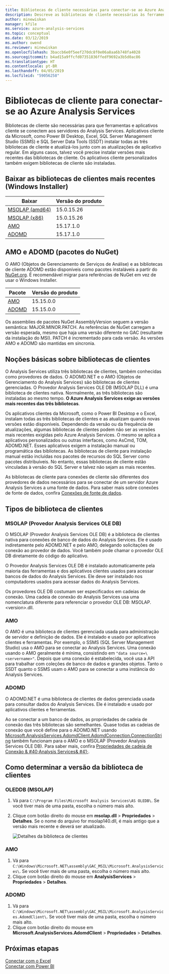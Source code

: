 ```yaml
---
title: Bibliotecas de cliente necessárias para conectar-se ao Azure Analysis Services | Microsoft Docs
description: Descreve as bibliotecas de cliente necessárias às ferramentas e ao aplicativos cliente para conectar o Azure Analysis Services
author: minewiskan
manager: kfile
ms.service: azure-analysis-services
ms.topic: conceptual
ms.date: 03/12/2019
ms.author: owend
ms.reviewer: minewiskan
ms.openlocfilehash: 3baccb6e0f5eef270dc8f0e06a8aa6b748fa4028
ms.sourcegitcommit: b4ad15a9ffcfd07351836ffedf9692a3b5d0ac86
ms.translationtype: HT
ms.contentlocale: pt-BR
ms.lasthandoff: 04/05/2019
ms.locfileid: "59056258"
---
```

# <a name="client-libraries-for-connecting-to-azure-analysis-services"></a>Bibliotecas de cliente para conectar-se ao Azure Analysis Services

Bibliotecas de cliente são necessárias para que ferramentas e aplicativos cliente se conectem aos servidores do Analysis Services. Aplicativos cliente da Microsoft, como Power BI Desktop, Excel, SQL Server Management Studio (SSMS) e SQL Server Data Tools (SSDT) instalar todas as três bibliotecas de cliente e atualizá-los junto com as atualizações de aplicativo regular. Em alguns casos, talvez você precise instalar versões mais recentes das bibliotecas de cliente. Os aplicativos cliente personalizados também exigem bibliotecas de cliente são instaladas.

## <a name="download-the-latest-client-libraries-windows-installer"></a>Baixar as bibliotecas de clientes mais recentes (Windows Installer)  

|Baixar  |Versão do produto  | 
|---------|---------|
|[MSOLAP (amd64)](https://go.microsoft.com/fwlink/?linkid=829576)    |    15.0.15.26    |
|[MSOLAP (x86)](https://go.microsoft.com/fwlink/?linkid=829575)     |    15.0.15.26      |
|[AMO](https://go.microsoft.com/fwlink/?linkid=829578)     |   15.17.1.0    |
|[ADOMD](https://go.microsoft.com/fwlink/?linkid=829577)     |    15.17.1.0     |

## <a name="amo-and-adomd-nuget-packages"></a>AMO e ADOMD (pacotes do NuGet)

O AMO (Objetos de Gerenciamento de Serviços de Análise) e as bibliotecas de cliente ADOMD estão disponíveis como pacotes instaláveis a partir do [NuGet.org](https://www.nuget.org/). É recomendável migrar para referências de NuGet em vez de usar o Windows Installer. 

|Pacote  | Versão do produto  | 
|---------|---------|
|[AMO](https://www.nuget.org/packages/Microsoft.AnalysisServices.retail.amd64/)    |    15.15.0.0     |
|[ADOMD](https://www.nuget.org/packages/Microsoft.AnalysisServices.AdomdClient.retail.amd64/)     |   15.15.0.0      |

Os assemblies de pacotes NuGet AssemblyVersion seguem a versão semântica: MAJOR.MINOR.PATCH. As referências de NuGet carregam a versão esperada, mesmo que haja uma versão diferente no GAC (resultante da instalação do MSI). PATCH é incrementado para cada versão. As versões AMO e ADOMD são mantidas em sincronia.

## <a name="understanding-client-libraries"></a>Noções básicas sobre bibliotecas de clientes

O Analysis Services utiliza três bibliotecas de clientes, também conhecidas como provedores de dados. O ADOMD.NET e o AMO (Objetos de Gerenciamento do Analysis Services) são bibliotecas de clientes gerenciadas. O Provedor Analysis Services OLE DB (MSOLAP DLL) é uma biblioteca de clientes nativa. Normalmente, as três bibliotecas são instaladas ao mesmo tempo. **O Azure Analysis Services exige as versões mais recentes das três bibliotecas**. 

Os aplicativos clientes da Microsoft, como o Power BI Desktop e o Excel, instalam todas as três bibliotecas de clientes e as atualizam quando novas versões estão disponíveis. Dependendo da versão ou da frequência de atualizações, algumas bibliotecas de clientes podem não ser as versões mais recentes exigidas pelo Azure Analysis Services. O mesmo se aplica a aplicativos personalizados ou outras interfaces, como AsCmd, TOM, ADOMD.NET. Esses aplicativos exigem a instalação manual ou programática das bibliotecas. As bibliotecas de cliente para instalação manual estão incluídas nos pacotes de recursos do SQL Server como pacotes distribuíveis. No entanto, essas bibliotecas de cliente estão vinculadas à versão do SQL Server e talvez não sejam as mais recentes.  

As bibliotecas de cliente para conexões de cliente são diferentes dos provedores de dados necessários para se conectar de um servidor Azure Analysis Services a uma fonte de dados. Para saber mais sobre conexões de fonte de dados, confira [Conexões de fonte de dados](analysis-services-datasource.md).

## <a name="client-library-types"></a>Tipos de biblioteca de clientes

### <a name="analysis-services-ole-db-provider-msolap"></a>MSOLAP (Provedor Analysis Services OLE DB) 

 O MSOLAP (Provedor Analysis Services OLE DB) é a biblioteca de clientes nativa para conexões de banco de dados do Analysis Services. Ele é usado indiretamente pelo ADOMD.NET e pelo AMO, delegando solicitações de conexão ao provedor de dados. Você também pode chamar o provedor OLE DB diretamente do código do aplicativo.  
  
 O Provedor Analysis Services OLE DB é instalado automaticamente pela maioria das ferramentas e dos aplicativos clientes usados para acessar bancos de dados do Analysis Services. Ele deve ser instalado nos computadores usados para acessar dados do Analysis Services.  
  
 Os provedores OLE DB costumam ser especificados em cadeias de conexão. Uma cadeia de conexão do Analysis Services usa uma nomenclatura diferente para referenciar o provedor OLE DB: MSOLAP.\<version>.dll.

### <a name="amo"></a>AMO  

 O AMO é uma biblioteca de clientes gerenciada usada para administração de servidor e definição de dados. Ele é instalado e usado por aplicativos clientes e ferramentas. Por exemplo, o SSMS (SQL Server Management Studio) usa o AMO para se conectar ao Analysis Services. Uma conexão usando o AMO geralmente é mínima, consistindo em `"data source=\<servername>"`. Depois que uma conexão é estabelecida, você usa a API para trabalhar com coleções de banco de dados e grandes objetos. Tanto o SSDT quanto o SSMS usam o AMO para se conectar a uma instância do Analysis Services.  

  
### <a name="adomd"></a>ADOMD

 O ADOMD.NET é uma biblioteca de clientes de dados gerenciada usada para consultar dados do Analysis Services. Ele é instalado e usado por aplicativos clientes e ferramentas. 
  
 Ao se conectar a um banco de dados, as propriedades de cadeia de conexão das três bibliotecas são semelhantes. Quase todas as cadeias de conexão que você define para o ADOMD.NET usando [Microsoft.AnalysisServices.AdomdClient.AdomdConnection.ConnectionString](/dotnet/api/microsoft.analysisservices.adomdclient.adomdconnection.connectionstring#Microsoft_AnalysisServices_AdomdClient_AdomdConnection_ConnectionString) também funcionam para o AMO e o MSOLAP (Provedor Analysis Services OLE DB). Para saber mais, confira [Propriedades de cadeia de Conexão & #40;Analysis Services& #41;](https://docs.microsoft.com/sql/analysis-services/instances/connection-string-properties-analysis-services).  

  
##  <a name="bkmk_LibUpdate"></a>Como determinar a versão da biblioteca de clientes   
  
### <a name="oleddb-msolap"></a>OLEDDB (MSOLAP)  
  
1.  Vá para `C:\Program Files\Microsoft Analysis Services\AS OLEDB\`. Se você tiver mais de uma pasta, escolha o número mais alto.
  
2.  Clique com botão direito do mouse em **msolap.dll** > **Propriedades** > **Detalhes**. Se o nome do arquivo for msolap140.dll, é mais antigo que a versão mais recente e deverá ser atualizado.
    
    ![Detalhes da biblioteca de clientes](media/analysis-services-data-providers/aas-msolap-details.png)
    
  
### <a name="amo"></a>AMO

1. Vá para `C:\Windows\Microsoft.NET\assembly\GAC_MSIL\Microsoft.AnalysisServices\`. Se você tiver mais de uma pasta, escolha o número mais alto.
2. Clique com botão direito do mouse em **AnalysisServices** > **Propriedades** > **Detalhes**.  

### <a name="adomd"></a>ADOMD

1. Vá para `C:\Windows\Microsoft.NET\assembly\GAC_MSIL\Microsoft.AnalysisServices.AdomdClient\`. Se você tiver mais de uma pasta, escolha o número mais alto.
2. Clique com botão direito do mouse em **Microsoft.AnalysisServices.AdomdClient** > **Propriedades** > **Detalhes**.  


## <a name="next-steps"></a>Próximas etapas
[Conectar com o Excel](analysis-services-connect-excel.md)    
[Conectar com Power BI](analysis-services-connect-pbi.md)
